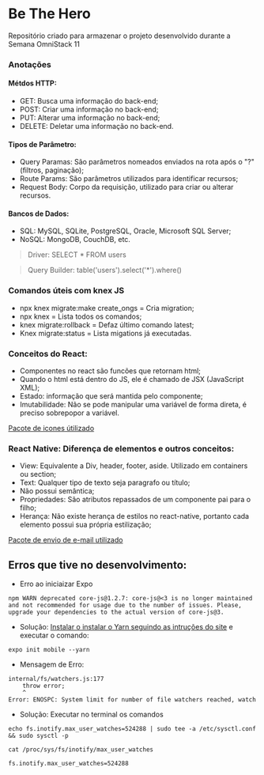 # Be The Hero
Repositório criado para armazenar o projeto desenvolvido durante a Semana OmniStack 11
### Anotações
#### Métdos HTTP:
- GET: Busca uma informação do back-end;
- POST: Criar uma informação no back-end;
- PUT: Alterar uma informação no back-end;
- DELETE: Deletar uma informação no back-end.

#### Tipos de Parâmetro:
- Query Paramas: São parâmetros nomeados enviados na rota após o "?" (filtros, paginação);
- Route Params: São parâmetros utilizados para identificar recursos;
- Request Body: Corpo da requisição, utilizado para criar ou alterar recursos.

#### Bancos de Dados:
- SQL: MySQL, SQLite, PostgreSQL, Oracle, Microsoft SQL Server;
- NoSQL: MongoDB, CouchDB, etc.

>Driver: SELECT * FROM users  

>Query Builder: table('users').select('*').where()  

### Comandos úteis com knex JS
- npx knex migrate:make create_ongs = Cria migration;
- npx knex = Lista todos os comandos;  
- knex migrate:rollback = Defaz último comando latest;
- Knex migrate:status = Lista migations já executadas.

### Conceitos do React:
- Componentes no react são funcões que retornam html;
- Quando o html está dentro do JS, ele é chamado de JSX (JavaScript XML);
- Estado: informação que será mantida pelo componente;
- Imutabilidade: Não se pode manipular uma variável de forma direta, é preciso sobrepopor a variável.

[Pacote de icones útilizado](https://feathericons.com/)

### React Native: Diferença de elementos e outros conceitos:
- View: Equivalente a Div, header, footer, aside. Utilizado em containers ou section;
- Text: Qualquer tipo de texto seja paragrafo ou título;
- Não possui semântica;
- Propriedades: São atributos repassados de um componente pai para o filho;
- Herança: Não existe herança de estilos no react-native, portanto cada elemento possui sua própria estilização;

[Pacote de envio de e-mail utilizado](https://docs.expo.io/versions/latest/sdk/mail-composer/)

## Erros que tive no desenvolvimento:

- Erro ao iniciaizar Expo
```
npm WARN deprecated core-js@1.2.7: core-js@<3 is no longer maintained and not recommended for usage due to the number of issues. Please, upgrade your dependencies to the actual version of core-js@3. 
```
- Solução:
[Instalar o instalar o Yarn seguindo as intruções do site](https://classic.yarnpkg.com/pt-BR/docs/install/#debian-stable)
e executar o comando:
```
expo init mobile --yarn
```

- Mensagem de Erro:
```
internal/fs/watchers.js:177
    throw error;
    ^
Error: ENOSPC: System limit for number of file watchers reached, watch
```
- Solução: Executar no terminal os comandos
```
echo fs.inotify.max_user_watches=524288 | sudo tee -a /etc/sysctl.conf && sudo sysctl -p

cat /proc/sys/fs/inotify/max_user_watches

fs.inotify.max_user_watches=524288
```
